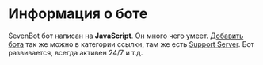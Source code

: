 # Информация о боте
SevenBot бот написан на __JavaScript__. Он много чего умеет. [Добавить бота](https://discord.com/oauth2/authorize?client_id=780055783442087946&scope=bot&permissions=2147483647) так же можно в категории ссылки, там же есть [Support Server](https://discord.gg/8wgrzSQ5By). Бот развивается, всегда активен 24/7 и т.д.
